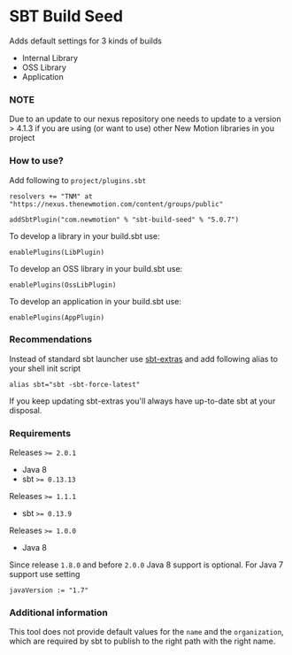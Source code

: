 # SBT Build Seed #

Adds default settings for 3 kinds of builds

- Internal Library 
- OSS Library
- Application

### NOTE ###

Due to an update to our nexus repository one needs to update to a version > 4.1.3
if you are using (or want to use) other New Motion libraries in you project

### How to use? ###

Add following to `project/plugins.sbt`
```
resolvers += "TNM" at "https://nexus.thenewmotion.com/content/groups/public"

addSbtPlugin("com.newmotion" % "sbt-build-seed" % "5.0.7")
```

To develop a library in your build.sbt use:
```
enablePlugins(LibPlugin)
```

To develop an OSS library in your build.sbt use:
```
enablePlugins(OssLibPlugin)
```

To develop an application in your build.sbt use:
```
enablePlugins(AppPlugin)
```

### Recommendations ###
Instead of standard sbt launcher use [sbt-extras](https://github.com/paulp/) and add following alias to your shell init script

`alias sbt="sbt -sbt-force-latest"`

If you keep updating sbt-extras you'll always have up-to-date sbt at your disposal.

### Requirements ###

Releases `>= 2.0.1`
- Java 8
- sbt `>= 0.13.13`

Releases `>= 1.1.1` 

- sbt  `>= 0.13.9`

Releases `>= 1.0.0` 

- Java 8

Since release `1.8.0` and before `2.0.0` Java 8 support is optional. For Java 7 support use setting 
```
javaVersion := "1.7"
```

### Additional information ###
This tool does not provide default values for the `name` and the `organization`, which are required by sbt to publish to the
right path with the right name.

